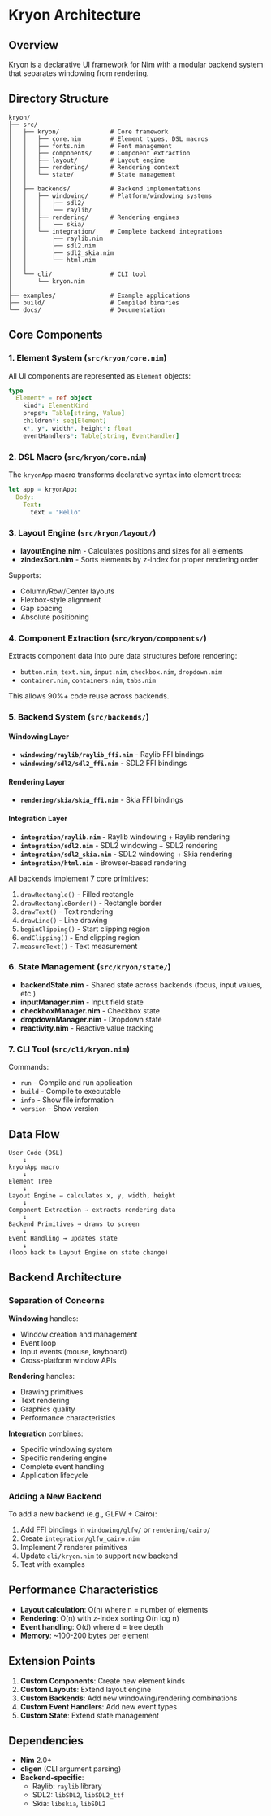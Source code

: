 # Kryon Architecture

## Overview

Kryon is a declarative UI framework for Nim with a modular backend system that separates windowing from rendering.

## Directory Structure

```
kryon/
├── src/
│   ├── kryon/              # Core framework
│   │   ├── core.nim        # Element types, DSL macros
│   │   ├── fonts.nim       # Font management
│   │   ├── components/     # Component extraction
│   │   ├── layout/         # Layout engine
│   │   ├── rendering/      # Rendering context
│   │   └── state/          # State management
│   │
│   ├── backends/           # Backend implementations
│   │   ├── windowing/      # Platform/windowing systems
│   │   │   ├── sdl2/
│   │   │   └── raylib/
│   │   ├── rendering/      # Rendering engines
│   │   │   └── skia/
│   │   └── integration/    # Complete backend integrations
│   │       ├── raylib.nim
│   │       ├── sdl2.nim
│   │       ├── sdl2_skia.nim
│   │       └── html.nim
│   │
│   └── cli/                # CLI tool
│       └── kryon.nim
│
├── examples/               # Example applications
├── build/                  # Compiled binaries
└── docs/                   # Documentation
```

## Core Components

### 1. Element System (`src/kryon/core.nim`)

All UI components are represented as `Element` objects:

```nim
type
  Element* = ref object
    kind*: ElementKind
    props*: Table[string, Value]
    children*: seq[Element]
    x*, y*, width*, height*: float
    eventHandlers*: Table[string, EventHandler]
```

### 2. DSL Macro (`src/kryon/core.nim`)

The `kryonApp` macro transforms declarative syntax into element trees:

```nim
let app = kryonApp:
  Body:
    Text:
      text = "Hello"
```

### 3. Layout Engine (`src/kryon/layout/`)

- **layoutEngine.nim** - Calculates positions and sizes for all elements
- **zindexSort.nim** - Sorts elements by z-index for proper rendering order

Supports:
- Column/Row/Center layouts
- Flexbox-style alignment
- Gap spacing
- Absolute positioning

### 4. Component Extraction (`src/kryon/components/`)

Extracts component data into pure data structures before rendering:
- `button.nim`, `text.nim`, `input.nim`, `checkbox.nim`, `dropdown.nim`
- `container.nim`, `containers.nim`, `tabs.nim`

This allows 90%+ code reuse across backends.

### 5. Backend System (`src/backends/`)

#### Windowing Layer
- **`windowing/raylib/raylib_ffi.nim`** - Raylib FFI bindings
- **`windowing/sdl2/sdl2_ffi.nim`** - SDL2 FFI bindings

#### Rendering Layer
- **`rendering/skia/skia_ffi.nim`** - Skia FFI bindings

#### Integration Layer
- **`integration/raylib.nim`** - Raylib windowing + Raylib rendering
- **`integration/sdl2.nim`** - SDL2 windowing + SDL2 rendering
- **`integration/sdl2_skia.nim`** - SDL2 windowing + Skia rendering
- **`integration/html.nim`** - Browser-based rendering

All backends implement 7 core primitives:
1. `drawRectangle()` - Filled rectangle
2. `drawRectangleBorder()` - Rectangle border
3. `drawText()` - Text rendering
4. `drawLine()` - Line drawing
5. `beginClipping()` - Start clipping region
6. `endClipping()` - End clipping region
7. `measureText()` - Text measurement

### 6. State Management (`src/kryon/state/`)

- **backendState.nim** - Shared state across backends (focus, input values, etc.)
- **inputManager.nim** - Input field state
- **checkboxManager.nim** - Checkbox state
- **dropdownManager.nim** - Dropdown state
- **reactivity.nim** - Reactive value tracking

### 7. CLI Tool (`src/cli/kryon.nim`)

Commands:
- `run` - Compile and run application
- `build` - Compile to executable
- `info` - Show file information
- `version` - Show version

## Data Flow

```
User Code (DSL)
    ↓
kryonApp macro
    ↓
Element Tree
    ↓
Layout Engine → calculates x, y, width, height
    ↓
Component Extraction → extracts rendering data
    ↓
Backend Primitives → draws to screen
    ↓
Event Handling → updates state
    ↓
(loop back to Layout Engine on state change)
```

## Backend Architecture

### Separation of Concerns

**Windowing** handles:
- Window creation and management
- Event loop
- Input events (mouse, keyboard)
- Cross-platform window APIs

**Rendering** handles:
- Drawing primitives
- Text rendering
- Graphics quality
- Performance characteristics

**Integration** combines:
- Specific windowing system
- Specific rendering engine
- Complete event handling
- Application lifecycle

### Adding a New Backend

To add a new backend (e.g., GLFW + Cairo):

1. Add FFI bindings in `windowing/glfw/` or `rendering/cairo/`
2. Create `integration/glfw_cairo.nim`
3. Implement 7 renderer primitives
4. Update `cli/kryon.nim` to support new backend
5. Test with examples

## Performance Characteristics

- **Layout calculation**: O(n) where n = number of elements
- **Rendering**: O(n) with z-index sorting O(n log n)
- **Event handling**: O(d) where d = tree depth
- **Memory**: ~100-200 bytes per element

## Extension Points

1. **Custom Components**: Create new element kinds
2. **Custom Layouts**: Extend layout engine
3. **Custom Backends**: Add new windowing/rendering combinations
4. **Custom Event Handlers**: Add new event types
5. **Custom State**: Extend state management

## Dependencies

- **Nim** 2.0+
- **cligen** (CLI argument parsing)
- **Backend-specific**:
  - Raylib: `raylib` library
  - SDL2: `libSDL2`, `libSDL2_ttf`
  - Skia: `libskia`, `libSDL2`
